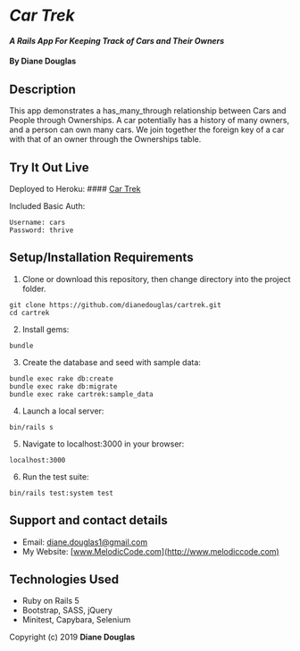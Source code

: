 # _Car Trek_

#### _A Rails App For Keeping Track of Cars and Their Owners_

#### By Diane Douglas

## Description

This app demonstrates a has_many_through relationship between Cars and People through Ownerships. A car potentially has a history of many owners, and a person can own many cars. We join together the foreign key of a car with that of an owner through the Ownerships table.

## Try It Out Live

Deployed to Heroku: #### [Car Trek](https://quiet-beach-53235.herokuapp.com/)

Included Basic Auth:

```
Username: cars
Password: thrive
```

## Setup/Installation Requirements

1. Clone or download this repository, then change directory into the project folder.

```
git clone https://github.com/dianedouglas/cartrek.git
cd cartrek
```

2. Install gems:


```
bundle
```

3. Create the database and seed with sample data:

```
bundle exec rake db:create
bundle exec rake db:migrate
bundle exec rake cartrek:sample_data
```

4. Launch a local server:

```
bin/rails s
```

5. Navigate to localhost:3000 in your browser:

```
localhost:3000
```

6. Run the test suite:


```
bin/rails test:system test
```

## Support and contact details

* Email: diane.douglas1@gmail.com
* My Website: [www.MelodicCode.com](http://www.melodiccode.com)

## Technologies Used

* Ruby on Rails 5
* Bootstrap, SASS, jQuery
* Minitest, Capybara, Selenium

Copyright (c) 2019 **Diane Douglas**